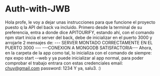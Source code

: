 # Auth-with-JWB
Hola profe, le voy a dejar unas instrucciones para que funcione el proyecto puesto q la API del back va incluido.
Primero desde la terminal de su preferencia, entra a donde dice APITOURIFY, estando ahí, con el comando npm start inicia el server del back, debe de inicializar en el puerto 3000 y arrojarle 2 mensajes de:
--- SERVER MONTADO CORRECTAMENTE EN EL PUERTO 3000 ---
---CONEXION A MONGODB SATISFACTORIA---
Ahora, en la carpeta de la app como tal, lo inicializa con el comando de siempre: npx expo start --web
y ya puede inicializar al app normal, para poder comprobar el trabajo entrara con estas credenciales
email: chuy@gmail.com
password: 1234
Y ya, salu3. :)
